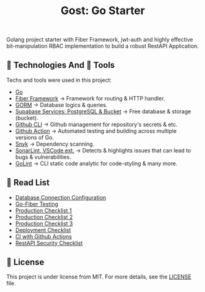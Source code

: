 <h1 align="center">Gost: Go Starter</h1>

<br>

Golang project starter with Fiber Framework, jwt-auth and highly effective bit-manipulation RBAC implementation to build a robust RestAPI Application.

## :rocket: Technologies And :wrench: Tools

Techs and tools were used in this project:

- [Go](https://go.dev)
- [Fiber Framework](https://docs.gofiber.io/) → Framework for routing & HTTP handler.
- [GORM](https://gorm.io/) → Database logics & queries.
- [Supabase Services: PostgreSQL & Bucket](https://www.supabase.com) → Free database & storage (bucket).
- [Github CLI](https://cli.github.com/) → Github management for repository's secrets & etc.
- [Github Action](https://github.com/features/actions) → Automated testing and building across multiple versions of Go.
- [Snyk](https://app.snyk.io/) → Dependency scanning.
- [SonarLint, VSCode ext.](https://marketplace.visualstudio.com/items?itemName=SonarSource.sonarlint-vscode) → Detects & highlights issues that can lead to bugs & vulnerabilities.
- [GoLint](https://github.com/golang/lint) → CLI static code analytic for code-styling & many more.

## :closed_book: Read List

- [Database Connection Configuration](https://www.alexedwards.net/blog/configuring-sqldb)
- [Go-Fiber Testing](https://dev.to/koddr/go-fiber-by-examples-testing-the-application-1ldf)
- [Production Checklist 1](https://aleksei-kornev.medium.com/production-readiness-checklist-for-backend-applications-8d2b0c57ccec/)
- [Production Checklist 2](https://github.com/gorrion-io/production-readiness-checklist/)
- [Production Checklist 3](https://www.cockroachlabs.com/docs/cockroachcloud/production-checklist/)
- [Deployment Checklist](https://last9.io/blog/deployment-readiness-checklists/)
- [CI with Github Actions](https://www.alexedwards.net/blog/ci-with-go-and-github-actions)
- [RestAPI Security Checklist](https://roadmap.sh/best-practices/api-security/)

## :memo: License

This project is under license from MIT. For more details, see the [LICENSE](LICENSE) file.

&#xa0;
